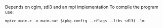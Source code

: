 Depends on cglm, sdl3 and an mpi implementation
To compile the program use:
```
mpicc main.c -o main.out $(pkg-config --cflags --libs sdl3) -lm
```
